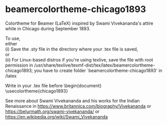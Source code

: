 # beamercolortheme-chicago1893
Colortheme for Beamer (LaTeX) inspired by Swami Vivekananda's attire while in Chicago during September 1893.<br />

To use,<br />
either<br />
  (i) Save the .sty file in the directory where your .tex file is saved,<br />
or<br />
  (ii) For Linux-based distros if you're using texlive, save the file with root permission in /usr/share/texlive/texmf-dist/tex/latex/beamercolortheme-chicago1893; you have to create folder `beamercolortheme-chicago1893' in /latex<br />
  
Write in your .tex file before \begin{document}<br />
\usecolortheme{chicago1893}<br />

See more about Swami Vivekananda and his works for the Indian Renaissance in https://www.britannica.com/biography/Vivekananda or https://belurmath.org/swami-vivekananda/ or https://en.wikipedia.org/wiki/Swami_Vivekananda
